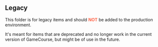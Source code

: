 ## Legacy
This folder is for legacy items and should <b style="color: tomato;">NOT</b> be added to the production environment.

It's meant for items that are deprecated and no longer work in the current version of GameCourse, but might be of use in the future.